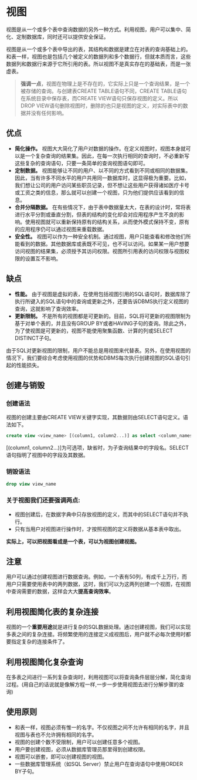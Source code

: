 # 视图

视图是从一个或多个表中查询数据的另外一种方式。利用视图，用户可以集中、简化、定制数据库，同时还可以提供安全保证。

视图是从一个或多个表中导出的表，其结构和数据是建立在对表的查询基础上的。和表一样，视图也是包括几个被定义的数据列和多个数据行，但就本质而言，这些数据列和数据行来源于它所引用的表。所以视图不是真实存在的基础表，而是一张虚表。

> **强调一点**，视图在物理上是不存在的，它实际上只是一个查询结果，是一个被存储的查询。与创建表CREATE TABLE语句不同，CREATE TABLE语句在系统目录中保存表，而CREATE VIEW语句只保存视图的定义。所以DROP VIEW语句删除视图时，删除的也只是视图的定义，对实际表中的数据并没有任何影响。

## 优点

- **简化操作。** 视图大大简化了用户对数据的操作。在定义视图时，视图本身就可以是一个复杂查询的结果集。因此，在每一次执行相同的查询时，不必重新写这些复杂的查询语句，只要一条简单的查询视图语句即可。
- **定制数据。** 视图能够让不同的用户、以不同的方式看到不同或相同的数据集。因此，当有许多不同水平的用户共用同一数据库时，这显得极为重要。比如，我们想让公司的用户访问某些职员记录，但不想让这些用户获得诸如医疗卡号或工资之类的信息，那么就可以创建一个视图，只为他们提供应该看到的信息。
- **合并分隔数据。** 在有些情况下，由于表中数据量太大，在表的设计时，常将表进行水平分割或垂直分割，但表的结构的变化却会对应用程序产生不良的影响。使用视图就可以重新保持原有的结构关系，从而使外模式保持不变，原有的应用程序仍可以通过视图来重载数据。
- **安全性。** 视图可以作为一种安全机制。通过视图，用户只能查看和修改他们所能看到的数据。其他数据库或表既不可见，也不可以访问。如果某一用户想要访问视图的结果集，必须授予其访问权限。视图所引用表的访问权限与视图权限的设置互不影响。

## 缺点

- **性能。** 由于视图是虚拟的表，在使用包括视图引用的SQL语句时，数据库除了执行所键入的SQL语句中的查询或更新之外，还要告诉DBMS执行定义视图的查询，这就影响了查询效率。
- **更新限制。** 不是所有的视图都是可更新的。目前，SQL将可更新的视图限制为基于对单个表的，并且没有GROUP BY或者HAVING子句的查询。除此之外，为了使视图是可更新的，视图不能使用聚集函数、计算的列或SELECT DISTINCT子句。

由于SQL对更新视图的限制，用户不能总是用视图来代替表。另外，在使用视图的情况下，我们要综合考虑使用视图的优势和DBMS每次执行创建视图的SQL语句引起的性能损失。

## 创建与销毁

### 创建语法

视图的创建主要由CREATE VIEW关键字实现，其数据则由SELECT语句定义。语法如下。

```sql
create view <view_name> [(column1, column2...)] as select <column_names> from <table_name>
```

[(column1, column2...)]为可选项，缺省时，为子查询结果中的字段名。SELECT语句指明了视图中的字段及其数据。

### 销毁语法

```sql
drop view view_name
```

### 关于视图我们还要强调两点:
* 视图创建后，在数据字典中只存放视图的定义，而其中的SELECT语句并不执行。
* 只有当用户对视图进行操作时，才按照视图的定义将数据从基本表中取出。

**实际上，可以把视图看成是一个表，可以为视图创建视图。**

## 注意
用户可以通过创建视图进行数据查询。例如，一个表有50列，有成千上万行，而用户只需要使用表中的两列数据，这时，我们可以为这两列创建一个视图，在视图中查询需要的数据，这样会大大**提高查询效率**。

## 利用视图简化表的复杂连接

视图的一个**重要用途**就是进行复杂的SQL数据处理。通过创建视图，我们可以实现多表之间的复杂连接。将频繁使用的连接定义成视图后，用户就不必每次使用时都要指定复杂的连接条件了。

## 利用视图简化复杂查询

在多表之间进行一系列复杂查询时，利用视图可以将查询条件层层分解，简化查询过程。(用自己的话说就是像解方程一样,一步一步使用视图去进行分解步骤的查询)

## 使用原则

* 和表一样，视图必须有惟一的名字。不仅视图之间不允许有相同的名字，并且视图与表也不允许拥有相同的名字。
* 视图的创建个数不受限制，用户可以创建任意多个视图。
* 用户要创建视图，必须从数据库管理员那里得到创建权限。
* 视图可以嵌套，即可以创建视图的视图。
* 一些数据库管理系统（如SQL Server）禁止用户在查询语句中使用ORDER BY子句。